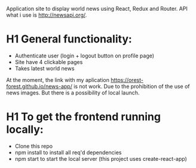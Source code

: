 Application site to display world news using React, Redux and Router. API what i use is http://newsapi.org/.

# H1 General functionality:
* Authenticate user (login + logout button on profile page)
* Site have 4 clickable pages
* Takes latest world news

At the moment, the link with my aplication https://orest-forest.github.io/news-app/ is not work. Due to the prohibition of the use of news images. But there is a possibility of local launch.

# H1 To get the frontend running locally:

* Clone this repo
* npm install to install all req'd dependencies
* npm start to start the local server (this project uses create-react-app)


